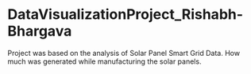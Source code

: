 # DataVisualizationProject_Rishabh-Bhargava
Project was based on the analysis of Solar Panel Smart Grid Data. How much was generated while manufacturing the solar panels.
